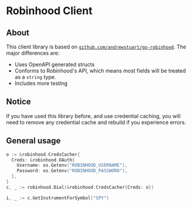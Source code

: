 # Robinhood Client

## About

This client library is based on [`github.com/andrewstuart/go-robinhood`](https://github.com/andrewstuart/go-robinhood/blob/master/README.md). The major differences are:

- Uses OpenAPI generated structs
- Conforms to Robinhood's API, which means most fields will be treated as a `string` type.
- Includes more testing

## Notice

If you have used this library before, and use credential caching, you will need
to remove any credential cache and rebuild if you experience errors.

## General usage

```go
o := &robinhood.CredsCacher{
  Creds: &robinhood.OAuth{
    Username: os.Getenv("ROBINHOOD_USERNAME"),
    Password: os.Getenv("ROBINHOOD_PASSWORD"),
  },
}
c, _ := robinhood.Dial(&robinhood.CredsCacher{Creds: o})

i, _ := c.GetInstrumentForSymbol("SPY")
```
